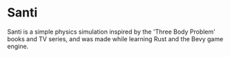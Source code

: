 # Santi

Santi is a simple physics simulation inspired by the 'Three Body Problem' books and TV series, and was made while learning Rust and the Bevy game engine.
